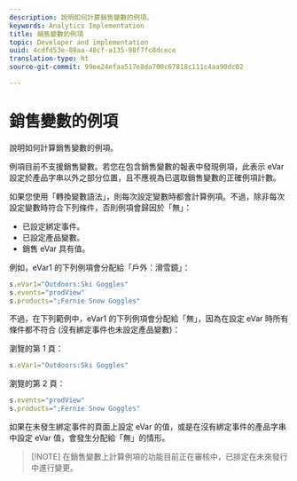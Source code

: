 ```yaml
---
description: 說明如何計算銷售變數的例項。
keywords: Analytics Implementation
title: 銷售變數的例項
topic: Developer and implementation
uuid: 4cdfd53e-88aa-48cf-a135-98f7fc8dcece
translation-type: ht
source-git-commit: 99ee24efaa517e8da700c67818c111c4aa90dc02

---
```



# 銷售變數的例項

說明如何計算銷售變數的例項。

例項目前不支援銷售變數。若您在包含銷售變數的報表中發現例項，此表示 eVar 設定於產品字串以外之部分位置，且不應視為已選取銷售變數的正確例項計數。

如果您使用「轉換變數語法」，則每次設定變數時都會計算例項。不過，除非每次設定變數時符合下列條件，否則例項會歸因於「無」：

* 已設定綁定事件。
* 已設定產品變數。
* 銷售 eVar 具有值。

例如，eVar1 的下列例項會分配給「戶外：滑雪鏡」：

```js
s.eVar1="Outdoors:Ski Goggles" 
s.events="prodView" 
s.products=";Fernie Snow Goggles"
```

不過，在下列範例中，eVar1 的下列例項會分配給「無」，因為在設定 eVar 時所有條件都不符合 (沒有綁定事件也未設定產品變數)：

瀏覽的第 1 頁：

```js
s.eVar1="Outdoors:Ski Goggles"
```

瀏覽的第 2 頁：

```js
s.events="prodView" 
s.products=";Fernie Snow Goggles"
```

如果在未發生綁定事件的頁面上設定 eVar 的值，或是在沒有綁定事件的產品字串中設定 eVar 值，會發生分配給「無」的情形。

> [!NOTE] 在銷售變數上計算例項的功能目前正在審核中，已排定在未來發行中進行變更。

